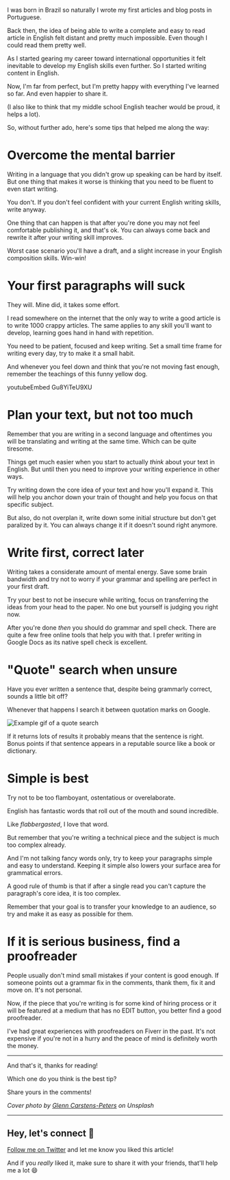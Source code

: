 I was born in Brazil so naturally I wrote my first articles and blog posts in Portuguese.

Back then, the idea of being able to write a complete and easy to read article in English felt distant and pretty much impossible. Even though I could read them pretty well.

As I started gearing my career toward international opportunities it felt inevitable to develop my English skills even further. So I started writing content in English.

Now, I'm far from perfect, but I'm pretty happy with everything I've learned so far. And even happier to share it.

(I also like to think that my middle school English teacher would be proud, it helps a lot).

So, without further ado, here's some tips that helped me along the way:

# Overcome the mental barrier

Writing in a language that you didn't grow up speaking can be hard by itself. But one thing that makes it worse is thinking that you need to be fluent to even start writing.

You don't. If you don't feel confident with your current English writing skills, write anyway.

One thing that can happen is that after you're done you may not feel comfortable publishing it, and that's ok. You can always come back and rewrite it after your writing skill improves.

Worst case scenario you'll have a draft, and a slight increase in your English composition skills. Win-win!

# Your first paragraphs will suck

They will. Mine did, it takes some effort.

I read somewhere on the internet that the only way to write a good article is to write 1000 crappy articles. The same applies to any skill you'll want to develop, learning goes hand in hand with repetition.

You need to be patient, focused and keep writing. Set a small time frame for writing every day, try to make it a small habit.

And whenever you feel down and think that you're not moving fast enough, remember the teachings of this funny yellow dog.

youtubeEmbed Gu8YiTeU9XU

# Plan your text, but not too much

Remember that you are writing in a second language and oftentimes you will be translating and writing at the same time. Which can be quite tiresome.

Things get much easier when you start to actually _think_ about your text in English. But until then you need to improve your writing experience in other ways.

Try writing down the core idea of your text and how you'll expand it. This will help you anchor down your train of thought and help you focus on that specific subject.

But also, do not overplan it, write down some initial structure but don't get paralized by it. You can always change it if it doesn't sound right anymore.

# Write first, correct later

Writing takes a considerate amount of mental energy. Save some brain bandwidth and try not to worry if your grammar and spelling are perfect in your first draft.

Try your best to not be insecure while writing, focus on transferring the ideas from your head to the paper. No one but yourself is judging you right now.

After you're done _then_ you should do grammar and spell check. There are quite a few free online tools that help you with that. I prefer writing in Google Docs as its native spell check is excellent.

# "Quote" search when unsure

Have you ever written a sentence that, despite being grammarly correct, sounds a little bit off?

Whenever that happens I search it between quotation marks on Google.

![Example gif of a quote search](https://dev-to-uploads.s3.amazonaws.com/i/jn5agmcl281i6bemt60p.gif)

If it returns lots of results it probably means that the sentence is right. Bonus points if that sentence appears in a reputable source like a book or dictionary.

# Simple is best

Try not to be too flamboyant, ostentatious or overelaborate.

English has fantastic words that roll out of the mouth and sound incredible.

Like _flabbergasted_, I love that word.

But remember that you're writing a technical piece and the subject is much too complex already.

And I'm not talking fancy words only, try to keep your paragraphs simple and easy to understand. Keeping it simple also lowers your surface area for grammatical errors.

A good rule of thumb is that if after a single read you can't capture the paragraph's core idea, it is too complex.

Remember that your goal is to transfer your knowledge to an audience, so try and make it as easy as possible for them.

# If it is serious business, find a proofreader

People usually don't mind small mistakes if your content is good enough. If someone points out a grammar fix in the comments, thank them, fix it and move on. It's not personal.

Now, if the piece that you're writing is for some kind of hiring process or it will be featured at a medium that has no EDIT button, you better find a good proofreader.

I've had great experiences with proofreaders on Fiverr in the past. It's not expensive if you're not in a hurry and the peace of mind is definitely worth the money.

---

And that's it, thanks for reading!

Which one do you think is the best tip?

Share yours in the comments!

_Cover photo by [Glenn Carstens-Peters](https://unsplash.com/@glenncarstenspeters) on Unsplash_

---

## Hey, let's connect 👋

[Follow me on Twitter](https://twitter.com/paladini_dev) and let me know you liked this article!

And if you _really_ liked it, make sure to share it with your friends, that'll help me a lot 😄
